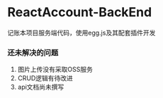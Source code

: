 # ReactAccount-BackEnd
记账本项目服务端代码，使用egg.js及其配套插件开发

### 还未解决的问题
1. 图片上传没有采取OSS服务
2. CRUD逻辑有待改进
3. api文档尚未撰写
